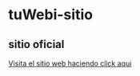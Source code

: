# tuWebi-sitio

## sitio oficial

[Visita el sitio web haciendo click aqui](tuwebi.s3-website-us-east-1.amazonaws.com)

